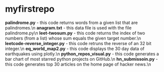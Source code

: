 # myfirstrepo
**palindrome.py** - this code returns words from a given list that are palindromes.\n
**anagram.txt** - this data file is used with the file palindrome.py\n
**leet-twosum.py** - this code returns the index of two numbers (from a list) whose sum equals the given target number.\n
**leetcode-reverse_integer.py** - this code retruns the reverse of an 32 bit integer.\n
**eq_world_map2.py** - this code displays the 30 day data of earthquakes using plotly.\n
**python_repos_visual.py** - this code generates a bar chart of most starred python projects on GitHub.\n
**hn_submissoin.py** - this code generates top 30 articles on the home page of hacker news.\n